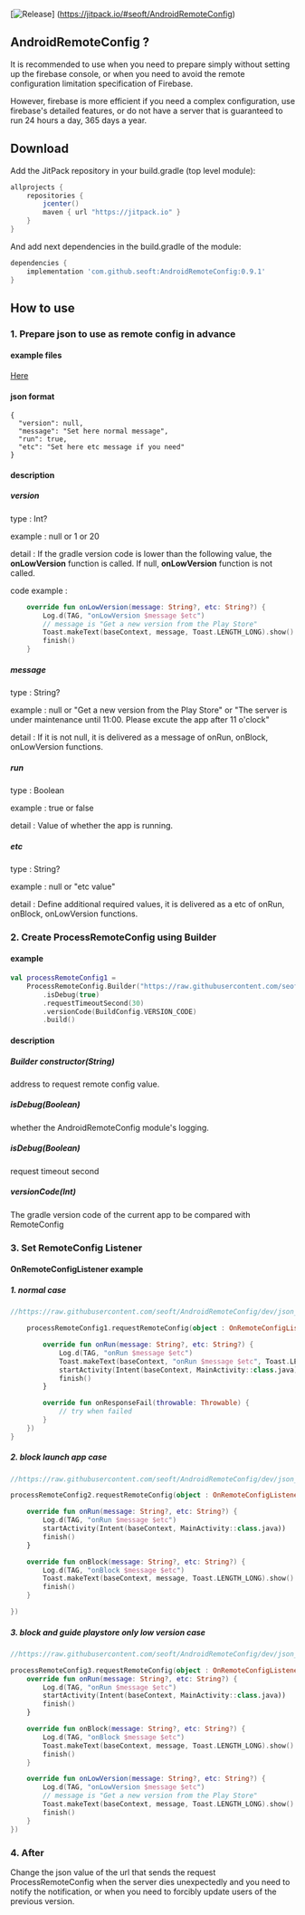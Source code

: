[![Release](https://jitpack.io/v/seoft/AndroidRemoteConfig.svg)]
(https://jitpack.io/#seoft/AndroidRemoteConfig)



## AndroidRemoteConfig ?

It is recommended to use when you need to prepare simply without setting up the firebase console, or when you need to avoid the remote configuration limitation specification of Firebase.

However, firebase is more efficient if you need a complex configuration, use firebase's detailed features, or do not have a server that is guaranteed to run 24 hours a day, 365 days a year.



## Download

Add the JitPack repository in your build.gradle (top level module):

```gradle
allprojects {
    repositories {
        jcenter()
        maven { url "https://jitpack.io" }
    }
}
```

And add next dependencies in the build.gradle of the module:

```gradle
dependencies {
    implementation 'com.github.seoft:AndroidRemoteConfig:0.9.1'
}
```



## How to use



### 1. Prepare json to use as remote config in advance

#### example files

[Here](https://github.com/seoft/AndroidRemoteConfig/tree/dev/json_for_test)



#### json format

```
{
  "version": null,
  "message": "Set here normal message",
  "run": true,
  "etc": "Set here etc message if you need"
}
```



#### description

##### version

type : Int?

example : null or 1 or 20

detail : If the gradle version code is lower than the following value, the **onLowVersion** function is called. If null, **onLowVersion** function is not called.

code example :

```kotlin
    override fun onLowVersion(message: String?, etc: String?) {
        Log.d(TAG, "onLowVersion $message $etc")
        // message is "Get a new version from the Play Store"
        Toast.makeText(baseContext, message, Toast.LENGTH_LONG).show()
        finish()
    }
```



##### message

type : String?

example : null or "Get a new version from the Play Store" or "The server is under maintenance until 11:00. Please excute the app after 11 o'clock"

detail : If it is not null, it is delivered as a message of onRun, onBlock, onLowVersion functions.



##### run

type : Boolean

example : true or false

detail : Value of whether the app is running.



##### etc

type : String?

example : null or "etc value"

detail : Define additional required values, it is delivered as a etc of onRun, onBlock, onLowVersion functions.





### 2. Create ProcessRemoteConfig using Builder

#### example

```kotlin
val processRemoteConfig1 =
    ProcessRemoteConfig.Builder("https://raw.githubusercontent.com/seoft/AndroidRemoteConfig/dev/json_for_test/normal_run_with_etc_message.json")
        .isDebug(true)
        .requestTimeoutSecond(30)
        .versionCode(BuildConfig.VERSION_CODE)
        .build()
```



#### description

##### Builder constructor(String)

address to request remote config value.



##### isDebug(Boolean)

whether the AndroidRemoteConfig module's logging.



##### isDebug(Boolean)

request timeout second



##### versionCode(Int)

The gradle version code of the current app to be compared with RemoteConfig



### 3. Set RemoteConfig Listener

#### OnRemoteConfigListener example

##### 1. normal case

```kotlin
//https://raw.githubusercontent.com/seoft/AndroidRemoteConfig/dev/json_for_test/normal_run_with_etc_message.json

    processRemoteConfig1.requestRemoteConfig(object : OnRemoteConfigListener {

        override fun onRun(message: String?, etc: String?) {
            Log.d(TAG, "onRun $message $etc")
            Toast.makeText(baseContext, "onRun $message $etc", Toast.LENGTH_LONG).show()
            startActivity(Intent(baseContext, MainActivity::class.java))
            finish()
        }

        override fun onResponseFail(throwable: Throwable) {
            // try when failed
        }
    })
}
```



##### 2. block launch app case

```kotlin
//https://raw.githubusercontent.com/seoft/AndroidRemoteConfig/dev/json_for_test/block_launch.json

processRemoteConfig2.requestRemoteConfig(object : OnRemoteConfigListener {

    override fun onRun(message: String?, etc: String?) {
        Log.d(TAG, "onRun $message $etc")
        startActivity(Intent(baseContext, MainActivity::class.java))
        finish()
    }

    override fun onBlock(message: String?, etc: String?) {
        Log.d(TAG, "onBlock $message $etc")
        Toast.makeText(baseContext, message, Toast.LENGTH_LONG).show()
        finish()
    }

})
```



##### 3. block and guide playstore only low version case

```kotlin
//https://raw.githubusercontent.com/seoft/AndroidRemoteConfig/dev/json_for_test/when_version_is_low.json

processRemoteConfig3.requestRemoteConfig(object : OnRemoteConfigListener {
    override fun onRun(message: String?, etc: String?) {
        Log.d(TAG, "onRun $message $etc")
        startActivity(Intent(baseContext, MainActivity::class.java))
        finish()
    }

    override fun onBlock(message: String?, etc: String?) {
        Log.d(TAG, "onBlock $message $etc")
        Toast.makeText(baseContext, message, Toast.LENGTH_LONG).show()
        finish()
    }

    override fun onLowVersion(message: String?, etc: String?) {
        Log.d(TAG, "onLowVersion $message $etc")
        // message is "Get a new version from the Play Store"
        Toast.makeText(baseContext, message, Toast.LENGTH_LONG).show()
        finish()
    }
})
```





### 4. After

Change the json value of the url that sends the request ProcessRemoteConfig when the server dies unexpectedly and you need to notify the notification, or when you need to forcibly update users of the previous version.